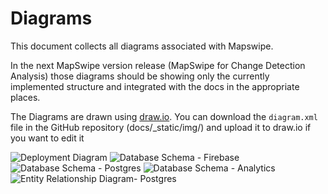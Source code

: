# Diagrams

This document collects all diagrams associated with Mapswipe.

In the next MapSwipe version release (MapSwipe for Change Detection Analysis) those diagrams should be showing only the currently implemented structure and integrated with the docs in the appropriate places.

The Diagrams are drawn using [draw.io](https://.wwww.draw.io). You can download the `diagram.xml` file in the GitHub repository (docs/\_static/img/) and upload it to draw.io if you want to edit it

![Deployment Diagram](/_static/img/deployment_diagram.png)
![Database Schema - Firebase](/_static/img/database_schema-firebase.png)
![Database Schema - Postgres](/_static/img/database_schema-postgres.png)
![Database Schema - Analytics](/_static/img/database_schema-analytics.png)
![Entity Relationship Diagram- Postgres](/_static/img/database_schema-postgres.png)
